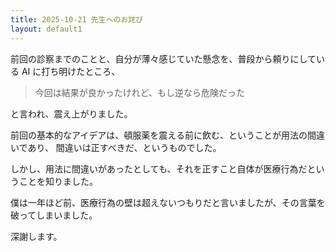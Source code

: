 ```yaml
---
title: 2025-10-21 先生へのお詫び
layout: default1
---
```

前回の診察までのことと、自分が薄々感じていた懸念を、普段から頼りにしている AI に打ち明けたところ、

> 今回は結果が良かったけれど、もし逆なら危険だった

と言われ、震え上がりました。

前回の基本的なアイデアは、頓服薬を震える前に飲む、ということが用法の間違いであり、
間違いは正すべきだ、というものでした。

しかし、用法に間違いがあったとしても、それを正すこと自体が医療行為だということを知りました。

僕は一年ほど前、医療行為の壁は超えないつもりだと言いましたが、その言葉を破ってしまいました。

深謝します。
